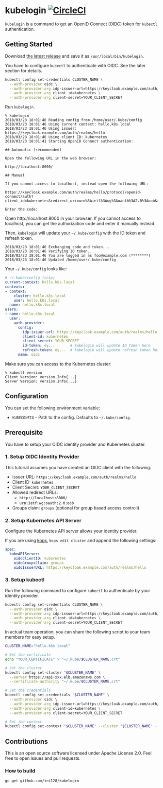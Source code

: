 # kubelogin [![CircleCI](https://circleci.com/gh/int128/kubelogin.svg?style=shield)](https://circleci.com/gh/int128/kubelogin)

`kubelogin` is a command to get an OpenID Connect (OIDC) token for `kubectl` authentication.


## Getting Started

Download [the latest release](https://github.com/int128/kubelogin/releases) and save it as `/usr/local/bin/kubelogin`.

You have to configure `kubectl` to authenticate with OIDC.
See the later section for details.

```sh
kubectl config set-credentials CLUSTER_NAME \
  --auth-provider oidc \
  --auth-provider-arg idp-issuer-url=https://keycloak.example.com/auth/realms/hello \
  --auth-provider-arg client-id=kubernetes \
  --auth-provider-arg client-secret=YOUR_CLIENT_SECRET
```

Run `kubelogin`.

```
% kubelogin
2018/03/23 18:01:40 Reading config from /home/user/.kube/config
2018/03/23 18:01:40 Using current context: hello.k8s.local
2018/03/23 18:01:40 Using issuer: https://keycloak.example.com/auth/realms/hello
2018/03/23 18:01:40 Using client ID: kubernetes
2018/03/23 18:01:41 Starting OpenID Connect authentication:

## Automatic (recommended)

Open the following URL in the web browser:

http://localhost:8000/

## Manual

If you cannot access to localhost, instead open the following URL:

https://keycloak.example.com/auth/realms/hello/protocol/openid-connect/auth?client_id=kubernetes&redirect_uri=urn%3Aietf%3Awg%3Aoauth%3A2.0%3Aoob&response_type=code&scope=openid+email&state=********

Enter the code:
```

Open http://localhost:8000 in your browser.
If you cannot access to localhost, you can get the authorization code and enter it manually instead.

Then, `kubelogin` will update your `~/.kube/config` with the ID token and refresh token.

```
2018/03/23 18:01:46 Exchanging code and token...
2018/03/23 18:01:46 Verifying ID token...
2018/03/23 18:01:46 You are logged in as foo@example.com (********)
2018/03/23 18:01:46 Updated /home/user/.kube/config
```

Your `~/.kube/config` looks like:

```yaml
# ~/.kube/config (snip)
current-context: hello.k8s.local
contexts:
- context:
    cluster: hello.k8s.local
    user: hello.k8s.local
  name: hello.k8s.local
users:
- name: hello.k8s.local
  user:
    auth-provider:
      config:
        idp-issuer-url: https://keycloak.example.com/auth/realms/hello
        client-id: kubernetes
        client-secret: YOUR_SECRET
        id-token: ey...       # kubelogin will update ID token here
        refresh-token: ey...  # kubelogin will update refresh token here
      name: oidc
```

Make sure you can access to the Kubernetes cluster:

```
% kubectl version
Client Version: version.Info{...}
Server Version: version.Info{...}
```


## Configuration

You can set the following environment variable:

- `KUBECONFIG` - Path to the config. Defaults to `~/.kube/config`.


## Prerequisite

You have to setup your OIDC identity provider and Kubernetes cluster.

### 1. Setup OIDC Identity Provider

This tutorial assumes you have created an OIDC client with the following:

- Issuer URL: `https://keycloak.example.com/auth/realms/hello`
- Client ID: `kubernetes`
- Client Secret: `YOUR_CLIENT_SECRET`
- Allowed redirect URLs:
  - `http://localhost:8000/`
  - `urn:ietf:wg:oauth:2.0:oob`
- Groups claim: `groups` (optional for group based access controll)

### 2. Setup Kubernetes API Server

Configure the Kubernetes API server allows your identity provider.

If you are using [kops](https://github.com/kubernetes/kops), `kops edit cluster` and append the following settings:

```yaml
spec:
  kubeAPIServer:
    oidcClientID: kubernetes
    oidcGroupsClaim: groups
    oidcIssuerURL: https://keycloak.example.com/auth/realms/hello
```

### 3. Setup kubectl

Run the following command to configure `kubectl` to authenticate by your identity provider.

```sh
kubectl config set-credentials CLUSTER_NAME \
  --auth-provider oidc \
  --auth-provider-arg idp-issuer-url=https://keycloak.example.com/auth/realms/hello \
  --auth-provider-arg client-id=kubernetes \
  --auth-provider-arg client-secret=YOUR_CLIENT_SECRET
```

In actual team operation, you can share the following script to your team members for easy setup.

```sh
CLUSTER_NAME="hello.k8s.local"

# Set the certificate
echo "YOUR_CERTIFICATE" > "~/.kube/$CLUSTER_NAME.crt"

# Set the cluster
kubectl config set-cluster "$CLUSTER_NAME" \
  --server https://api-xxx.elb.amazonaws.com \
  --certificate-authority "~/.kube/$CLUSTER_NAME.crt"

# Set the credentials
kubectl config set-credentials "$CLUSTER_NAME" \
  --auth-provider oidc \
  --auth-provider-arg idp-issuer-url=https://keycloak.example.com/auth/realms/hello \
  --auth-provider-arg client-id=kubernetes \
  --auth-provider-arg client-secret=YOUR_CLIENT_SECRET

# Set the context
kubectl config set-context "$CLUSTER_NAME" --cluster "$CLUSTER_NAME" --user "$CLUSTER_NAME"
```


## Contributions

This is an open source software licensed under Apache License 2.0.
Feel free to open issues and pull requests.

### How to build

```sh
go get github.com/int128/kubelogin
```
